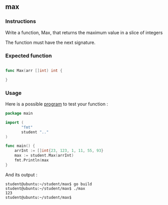 ## max
### Instructions

Write a function, Max, that returns the maximum value in a slice of integers

The function must have the next signature.

### Expected function

```go

func Max(arr []int) int {

}

```

### Usage

Here is a possible [program](TODO-LINK) to test your function :

```go
package main

import (
       "fmt"
       student ".."
)

func main() {
	arrInt := []int{23, 123, 1, 11, 55, 93}
	max := student.Max(arrInt)
	fmt.Println(max
}
```

And its output :

```console
student@ubuntu:~/student/max$ go build
student@ubuntu:~/student/max$ ./max
123
student@ubuntu:~/student/max$ 
```

